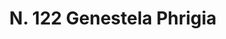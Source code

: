 ---
title: "N. 122 Genestela Phrigia"
permalink: "/edition/plant122/"
plant-name: "N. 122"
plant-number: "122"
plant-xml: "/assets/xml/plant122.xml"
plant-img1: "/assets/img/plant122_verso.jpg"
plant-img2: "/assets/img/plant122.jpg"
plant-title: "N. 122 Genestela Phrigia"
plant-taxon-link: "http://www.worldfloraonline.org/taxon/wfo-4000010595"
plant-taxon-content: "[Cytisus ...]"
layout: single-xml
---